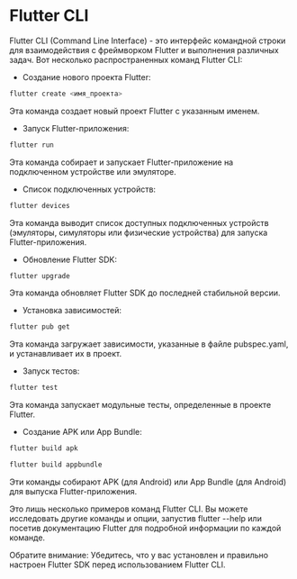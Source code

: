 # Flutter CLI

Flutter CLI (Command Line Interface) - это интерфейс командной строки для взаимодействия с фреймворком Flutter и выполнения различных задач. Вот несколько распространенных команд Flutter CLI:
* Создание нового проекта Flutter:
``` bash 
flutter create <имя_проекта>
```
Эта команда создает новый проект Flutter с указанным именем.
* Запуск Flutter-приложения:
``` bash 
flutter run
```
Эта команда собирает и запускает Flutter-приложение на подключенном устройстве или эмуляторе.
* Список подключенных устройств:
``` bash 
flutter devices
```
Эта команда выводит список доступных подключенных устройств (эмуляторы, симуляторы или физические устройства) для запуска Flutter-приложения.
* Обновление Flutter SDK:
``` bash 
flutter upgrade
```
Эта команда обновляет Flutter SDK до последней стабильной версии.
* Установка зависимостей:
``` bash
flutter pub get
```
Эта команда загружает зависимости, указанные в файле pubspec.yaml, и устанавливает их в проект.
* Запуск тестов:
``` bash 
flutter test
```
Эта команда запускает модульные тесты, определенные в проекте Flutter.
* Создание APK или App Bundle:
``` bash
flutter build apk
```
``` bash
flutter build appbundle
```
Эти команды собирают APK (для Android) или App Bundle (для Android) для выпуска Flutter-приложения.

Это лишь несколько примеров команд Flutter CLI. Вы можете исследовать другие команды и опции, запустив flutter --help или посетив документацию Flutter для подробной информации по каждой команде.

Обратите внимание: Убедитесь, что у вас установлен и правильно настроен Flutter SDK перед использованием Flutter CLI.












